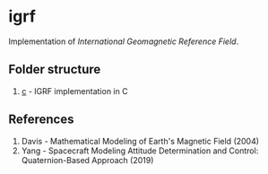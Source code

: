 # igrf
Implementation of *International Geomagnetic Reference Field*.

## Folder structure
1. [c](c) - IGRF implementation in C
<!-- 2. [octave](octave) - IGRF implementation in Octave -->
<!-- 3. [utils](utils) - Schmidt quasi-normalization of Gaussian normalized associated Legendre polynomials -->

## References
1. Davis - Mathematical Modeling of Earth's Magnetic Field (2004)
2. Yang - Spacecraft Modeling Attitude Determination and Control: Quaternion-Based Approach (2019)
